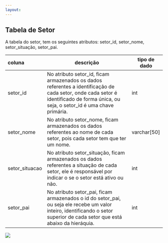 ```yaml
---
layout: 
---
```


## Tabela de Setor
A tabela  do setor, tem os seguintes atributos: setor_id, setor_nome, setor_situação, setor_pai.

|     coluna     | descrição                                 | tipo de dado |
|:---------------|------------------------------------------ |--------------|
| setor_id  | No atributo setor_id, ficam armazenados os dados referentes a identificação de cada setor, onde cada setor é identificado de forma única, ou seja, o setor_id é uma chave primária.  | int |
| setor_nome  |  No atributo setor_nome, ficam armazenados os dados referentes ao nome de cada setor, pois cada setor tem que ter um nome. | varchar[50]  |
| setor_situacao  |  No atributo setor_situação, ficam armazenados os dados referentes a situação de cada setor, ele é responsável por indicar o se o setor está ativo ou não. | int |
| setor_pai |  No atributo setor_pai, ficam armazenados o id do setor_pai, ou seja ele recebe um valor inteiro, identificando o setor superior de cada setor que está abaixo da hieráquia.  | int |


![](http://www.cdn.ueg.br/source/mobilidade_nacional_211/noticias/31283/uea.png)
